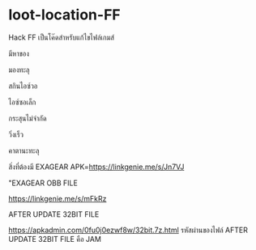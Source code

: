 # loot-location-FF
Hack FF เป็นโค๊ดสำหรับแก้ไขไฟล์เกมส์

มีหาของ

มองทะลุ

สกินไอซ์วอ

ไอซ์ซอเล็ก

กระสุนไม่จำกัด

วิ่งเร็ว

คาตานะทะลุ

สิ่งที่ต้องมี
EXAGEAR APK=https://linkgenie.me/s/Jn7VJ

"EXAGEAR OBB FILE

https://linkgenie.me/s/mFkRz

AFTER UPDATE 32BIT FILE

https://apkadmin.com/0fu0j0ezwf8w/32bit.7z.html
รหัสผ่านของไฟล์ AFTER UPDATE 32BIT FILE คือ JAM
